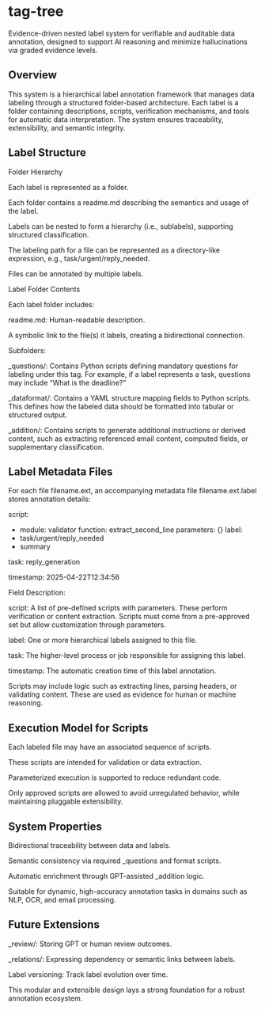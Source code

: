 # tag-tree
Evidence-driven nested label system for verifiable and auditable data annotation, designed to support AI reasoning and minimize hallucinations via graded evidence levels.

## Overview

This system is a hierarchical label annotation framework that manages data labeling through a structured folder-based architecture. Each label is a folder containing descriptions, scripts, verification mechanisms, and tools for automatic data interpretation. The system ensures traceability, extensibility, and semantic integrity.

## Label Structure

Folder Hierarchy

Each label is represented as a folder.

Each folder contains a readme.md describing the semantics and usage of the label.

Labels can be nested to form a hierarchy (i.e., sublabels), supporting structured classification.

The labeling path for a file can be represented as a directory-like expression, e.g., task/urgent/reply_needed.

Files can be annotated by multiple labels.

Label Folder Contents

Each label folder includes:

readme.md: Human-readable description.

A symbolic link to the file(s) it labels, creating a bidirectional connection.

Subfolders:

_questions/: Contains Python scripts defining mandatory questions for labeling under this tag. For example, if a label represents a task, questions may include “What is the deadline?”

_dataformat/: Contains a YAML structure mapping fields to Python scripts. This defines how the labeled data should be formatted into tabular or structured output.

_addition/: Contains scripts to generate additional instructions or derived content, such as extracting referenced email content, computed fields, or supplementary classification.

## Label Metadata Files

For each file filename.ext, an accompanying metadata file filename.ext.label stores annotation details:

script:
  - module: validator
    function: extract_second_line
    parameters: {}
label:
  - task/urgent/reply_needed
  - summary

task: reply_generation

timestamp: 2025-04-22T12:34:56

Field Description:

script: A list of pre-defined scripts with parameters. These perform verification or content extraction. Scripts must come from a pre-approved set but allow customization through parameters.

label: One or more hierarchical labels assigned to this file.

task: The higher-level process or job responsible for assigning this label.

timestamp: The automatic creation time of this label annotation.

Scripts may include logic such as extracting lines, parsing headers, or validating content. These are used as evidence for human or machine reasoning.

## Execution Model for Scripts

Each labeled file may have an associated sequence of scripts.

These scripts are intended for validation or data extraction.

Parameterized execution is supported to reduce redundant code.

Only approved scripts are allowed to avoid unregulated behavior, while maintaining pluggable extensibility.

## System Properties

Bidirectional traceability between data and labels.

Semantic consistency via required _questions and format scripts.

Automatic enrichment through GPT-assisted _addition logic.

Suitable for dynamic, high-accuracy annotation tasks in domains such as NLP, OCR, and email processing.

## Future Extensions

_review/: Storing GPT or human review outcomes.

_relations/: Expressing dependency or semantic links between labels.

Label versioning: Track label evolution over time.

This modular and extensible design lays a strong foundation for a robust annotation ecosystem.

